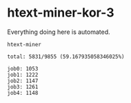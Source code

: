 # htext-miner-kor-3

Everything doing here is automated.

```
htext-miner

total: 5831/9855 (59.167935058346025%)

job0: 1053
job1: 1222
job2: 1147
job3: 1261
job4: 1148
```
